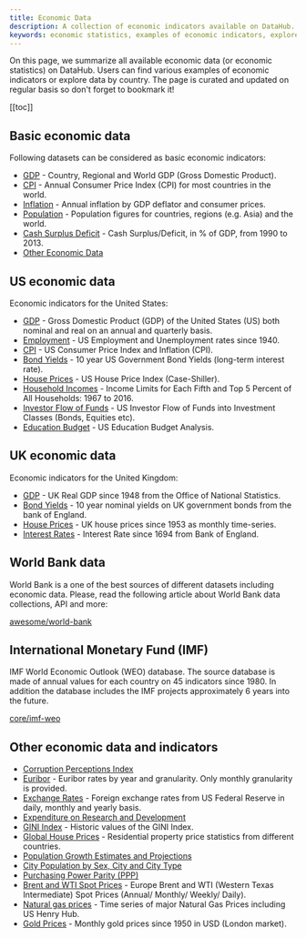 ```yaml
---
title: Economic Data
description: A collection of economic indicators available on DataHub.
keywords: economic statistics, examples of economic indicators, explore data by country, basic economic indicators, US economic data, UK economic data, World Bank data
---
```


On this page, we summarize all available economic data (or economic statistics) on DataHub. Users can find various examples of economic indicators or explore data by country. The page is curated and updated on regular basis so don't forget to bookmark it!

[[toc]]

## Basic economic data

Following datasets can be considered as basic economic indicators:

* [GDP](/core/co2-ppm) - Country, Regional and World GDP (Gross Domestic Product).
* [CPI](/core/cpi) - Annual Consumer Price Index (CPI) for most countries in the world.
* [Inflation](/core/inflation) - Annual inflation by GDP deflator and consumer prices.
* [Population](/core/population) - Population figures for countries, regions (e.g. Asia) and the world.
* [Cash Surplus Deficit](/core/cash-surplus-deficit) - Cash Surplus/Deficit, in % of GDP, from 1990 to 2013.
* [Other Economic Data](#other-economic-data-and-indicators)

## US economic data

Economic indicators for the United States:

* [GDP](/core/gdp-us) - Gross Domestic Product (GDP) of the United States (US) both nominal and real on an annual and quarterly basis.
* [Employment](/core/employment-us) - US Employment and Unemployment rates since 1940.
* [CPI](/core/cpi-us) - US Consumer Price Index and Inflation (CPI).
* [Bond Yields](/core/bond-yields-us-10y) - 10 year US Government Bond Yields (long-term interest rate).
* [House Prices](/core/house-prices-us) - US House Price Index (Case-Shiller).
* [Household Incomes](/core/household-income-us-historical) - Income Limits for Each Fifth and Top 5 Percent of All Households: 1967 to 2016.
* [Investor Flow of Funds](/core/investor-flow-of-funds-us) - US Investor Flow of Funds into Investment Classes (Bonds, Equities etc).
* [Education Budget](/core/usa-education-budget-analysis) - US Education Budget Analysis.

## UK economic data

Economic indicators for the United Kingdom:

* [GDP](/core/gdp-uk) - UK Real GDP since 1948 from the Office of National Statistics.
* [Bond Yields](/core/bond-yields-uk-10y) - 10 year nominal yields on UK government bonds from the bank of England.
* [House Prices](/core/house-prices-uk) - UK house prices since 1953 as monthly time-series.
* [Interest Rates](/core/interest-rates-gb) - Interest Rate since 1694 from Bank of England.

## World Bank data

World Bank is a one of the best sources of different datasets including economic data. Please, read the following article about World Bank data collections, API and more:

[awesome/world-bank](/awesome/world-bank)

## International Monetary Fund (IMF)

IMF World Economic Outlook (WEO) database. The source database is made of annual values for each country on 45 indicators since 1980. In addition the database includes the IMF projects approximately 6 years into the future.

[core/imf-weo](/core/imf-weo)

## Other economic data and indicators

* [Corruption Perceptions Index](/core/corruption-perceptions-index)
* [Euribor](/core/euribor) - Euribor rates by year and granularity. Only monthly granularity is provided.
* [Exchange Rates](/core/exchange-rates) - Foreign exchange rates from US Federal Reserve in daily, monthly and yearly basis.
* [Expenditure on Research and Development](/core/expenditure-on-research-and-development)
* [GINI Index](/core/gini-index) - Historic values of the GINI Index.
* [Global House Prices](/core/house-prices-global) - Residential property price statistics from different countries.
* [Population Growth Estimates and Projections](/core/population-growth-estimates-and-projections)
* [City Population by Sex, City and City Type](/core/population-city)
* [Purchasing Power Parity (PPP)](/core/ppp)
* [Brent and WTI Spot Prices](/core/oil-prices) - Europe Brent and WTI (Western Texas Intermediate) Spot Prices (Annual/ Monthly/ Weekly/ Daily).
* [Natural gas prices](/core/natural-gas) - Time series of major Natural Gas Prices including US Henry Hub.
* [Gold Prices](/core/gold-prices) - Monthly gold prices since 1950 in USD (London market).
